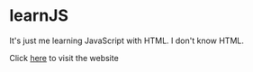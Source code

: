 # learnJS
It's just me learning JavaScript with HTML.
I don't know HTML.

Click [here](https://dahn510.github.io/learnJS "learnJS") to visit the website
